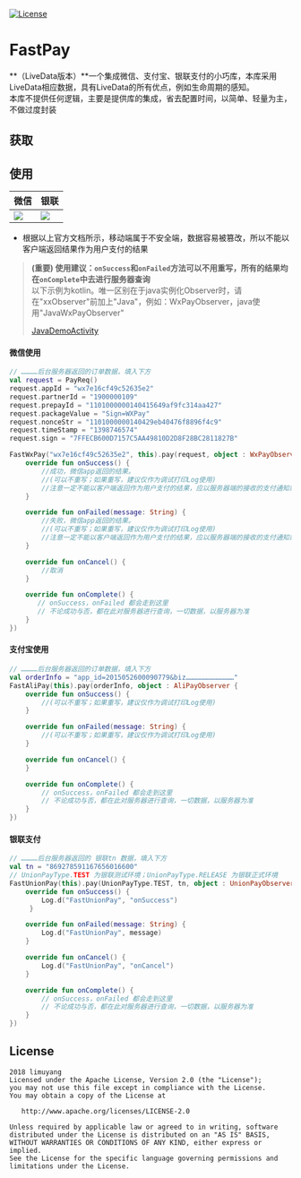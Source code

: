 [![License](https://img.shields.io/badge/license-Apache%202-4EB1BA.svg)](https://www.apache.org/licenses/LICENSE-2.0.html)


# FastPay
**（LiveData版本）**一个集成微信、支付宝、银联支付的小巧库，本库采用LiveData相应数据，具有LiveData的所有优点，例如生命周期的感知。  
本库不提供任何逻辑，主要是提供库的集成，省去配置时间，以简单、轻量为主，不做过度封装

## 获取 

## 使用 
| 微信 | 银联 |
| ---- | ---- |
|![](https://github.com/limuyang2/FastPay/blob/master/pic/wxtips.png)|![](https://github.com/limuyang2/FastPay/blob/master/pic/uniontips.png)|
* 根据以上官方文档所示，移动端属于不安全端，数据容易被篡改，所以不能以客户端返回结果作为用户支付的结果  

> **(重要) 使用建议：```onSuccess```和```onFailed```方法可以不用重写，所有的结果均在```onComplete```中去进行服务器查询**  
> 以下示例为kotlin。唯一区别在于java实例化Observer时，请在"xxObserver"前加上"Java"，例如：WxPayObserver，java使用"JavaWxPayObserver"
>
> [JavaDemoActivity](https://github.com/limuyang2/FastPay/blob/master/app/src/main/java/top/limuyang2/livedatapay/JavaDemoActivity.java)

#### 微信使用  
```kotlin
// …………后台服务器返回的订单数据，填入下方
val request = PayReq()
request.appId = "wx7e16cf49c52635e2"
request.partnerId = "1900000109"
request.prepayId = "1101000000140415649af9fc314aa427"
request.packageValue = "Sign=WXPay"
request.nonceStr = "1101000000140429eb40476f8896f4c9"
request.timeStamp = "1398746574"
request.sign = "7FFECB600D7157C5AA49810D2D8F28BC2811827B"

FastWxPay("wx7e16cf49c52635e2", this).pay(request, object : WxPayObserver {
    override fun onSuccess() {
        //成功，微信app返回的结果。
        //(可以不重写；如果重写，建议仅作为调试打印Log使用)
        //注意一定不能以客户端返回作为用户支付的结果，应以服务器端的接收的支付通知或查询API返回的结果为准
    }

    override fun onFailed(message: String) {
        //失败，微信app返回的结果。
        //(可以不重写；如果重写，建议仅作为调试打印Log使用)
        //注意一定不能以客户端返回作为用户支付的结果，应以服务器端的接收的支付通知或查询API返回的结果为准
    }

    override fun onCancel() {
        //取消
    }

    override fun onComplete() {
       // onSuccess，onFailed 都会走到这里
       // 不论成功与否，都在此对服务器进行查询，一切数据，以服务器为准
    }
})
```
#### 支付宝使用 
```kotlin
// …………后台服务器返回的订单数据，填入下方
val orderInfo = "app_id=2015052600090779&biz………………………………"
FastAliPay(this).pay(orderInfo, object : AliPayObserver {
    override fun onSuccess() {
        //(可以不重写；如果重写，建议仅作为调试打印Log使用)
    }

    override fun onFailed(message: String) {
        //(可以不重写；如果重写，建议仅作为调试打印Log使用)
    }

    override fun onCancel() {
    }

    override fun onComplete() {
        // onSuccess，onFailed 都会走到这里
        // 不论成功与否，都在此对服务器进行查询，一切数据，以服务器为准
    }
})
```
#### 银联支付 
```kotlin
// …………后台服务器返回的 银联tn 数据，填入下方
val tn = "869278591167656016600"
// UnionPayType.TEST 为银联测试环境；UnionPayType.RELEASE 为银联正式环境
FastUnionPay(this).pay(UnionPayType.TEST, tn, object : UnionPayObserver {
    override fun onSuccess() {
        Log.d("FastUnionPay", "onSuccess")
     }

    override fun onFailed(message: String) {
        Log.d("FastUnionPay", message)
    }

    override fun onCancel() {
        Log.d("FastUnionPay", "onCancel")
    }

    override fun onComplete() {
        // onSuccess，onFailed 都会走到这里
        // 不论成功与否，都在此对服务器进行查询，一切数据，以服务器为准
    }
})
```



## License
```
2018 limuyang
Licensed under the Apache License, Version 2.0 (the "License");
you may not use this file except in compliance with the License.
You may obtain a copy of the License at

   http://www.apache.org/licenses/LICENSE-2.0

Unless required by applicable law or agreed to in writing, software
distributed under the License is distributed on an "AS IS" BASIS,
WITHOUT WARRANTIES OR CONDITIONS OF ANY KIND, either express or implied.
See the License for the specific language governing permissions and
limitations under the License.
```